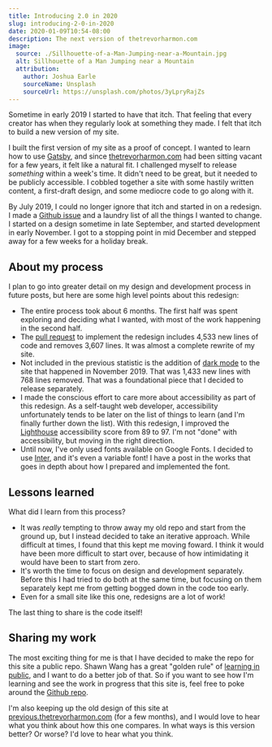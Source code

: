 ```yaml
---
title: Introducing 2.0 in 2020
slug: introducing-2-0-in-2020
date: 2020-01-09T10:54-08:00
description: The next version of thetrevorharmon.com
image:
  source: ./Sillhouette-of-a-Man-Jumping-near-a-Mountain.jpg
  alt: Sillhouette of a Man Jumping near a Mountain
  attribution:
    author: Joshua Earle
    sourceName: Unsplash
    sourceUrl: https://unsplash.com/photos/3yLpryRajZs
---
```


Sometime in early 2019 I started to have that itch. That feeling that every creator has when they regularly look at something they made. I felt that itch to build a new version of my site.

I built the first version of my site as a proof of concept. I wanted to learn how to use [Gatsby][2], and since [thetrevorharmon.com][1] had been sitting vacant for a few years, it felt like a natural fit. I challenged myself to release _something_ within a week's time. It didn't need to be great, but it needed to be publicly accessible. I cobbled together a site with some hastily written content, a first-draft design, and some mediocre code to go along with it.

By July 2019, I could no longer ignore that itch and started in on a redesign. I made a [Github issue][3] and a laundry list of all the things I wanted to change. I started on a design sometime in late September, and started development in early November. I got to a stopping point in mid December and stepped away for a few weeks for a holiday break.

## About my process

I plan to go into greater detail on my design and development process in future posts, but here are some high level points about this redesign:

- The entire process took about 6 months. The first half was spent exploring and deciding what I wanted,  with most of the work happening in the second half.
- The [pull request][4] to implement the redesign includes 4,533 new lines of code and removes 3,607 lines. It was almost a complete rewrite of my site.
- Not included in the previous statistic is the addition of [dark mode][5] to the site that happened in November 2019. That was 1,433 new lines with 768 lines removed. That was a foundational piece that I decided to release separately.
- I made the conscious effort to care more about accessibility as part of this redesign. As a self-taught web developer, accessibility unfortunately tends to be later on the list of things to learn (and I'm finally further down the list). With this redesign, I improved the [Lighthouse][6] accessibility score from 89 to 97. I'm not "done" with accessibility, but moving in the right direction.
- Until now, I've only used fonts available on Google Fonts. I decided to use [Inter][7], and it's even a variable font! I have a post in the works that goes in depth about how I prepared and implemented the font.

## Lessons learned

What did I learn from this process?

- It was _really_ tempting to throw away my old repo and start from the ground up, but I instead decided to take an iterative approach. While difficult at times, I found that this kept me moving foward. I think it would have been more difficult to start over, because of how intimidating it would have been to start from zero.
- It's worth the time to focus on design and development separately. Before this I had tried to do both at the same time, but focusing on them separately kept me from getting bogged down in the code too early.
- Even for a small site like this one, redesigns are a lot of work!

The last thing to share is the code itself!

## Sharing my work

The most exciting thing for me is that I have decided to make the repo for this site a public repo. Shawn Wang has a great "golden rule" of [learning in public][8], and I want to do a better job of that. So if you want to see how I'm learning and see the work in progress that this site is, feel free to poke around the [Github repo][9].

I'm also keeping up the old design of this site at [previous.thetrevorharmon.com][10] (for a few months), and I would love to hear what you think about how this one compares. In what ways is this version better? Or worse? I'd love to hear what you think.

[1]: https://thetrevorharmon.com/
[2]: https://gatsbyjs.org
[3]: https://github.com/thetrevorharmon/thetrevorharmon.com/issues/35
[4]: https://github.com/thetrevorharmon/thetrevorharmon.com/pull/55
[5]: https://twitter.com/thetrevorharmon/status/1195458365389860865?s=20
[6]: https://developers.google.com/web/tools/lighthouse
[7]: https://rsms.me/inter/
[8]: https://www.swyx.io/writing/learn-in-public/
[9]: https://github.com/thetrevorharmon/thetrevorharmon.com
[10]: https://previous.thetrevorharmon.com